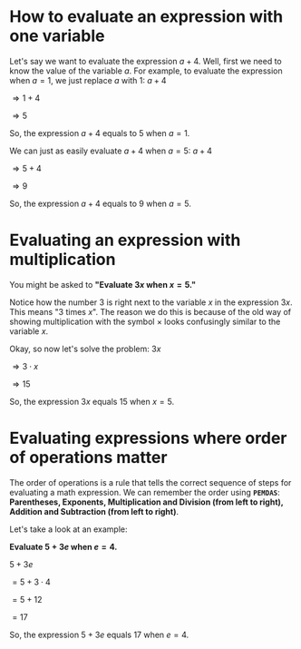 # How to evaluate an expression with one variable

Let's say we want to evaluate the expression $a+4$. Well, first we need to know the value of the variable $a$. For example, to evaluate the expression when $a=1$, we just replace $a$ with $1$: $a+4$

$⇒ 1 + 4$

$⇒ 5$

So, the expression $a+4$ equals to $5$ when $a=1$.

We can just as easily evaluate $a+4$ when $a=5$: $a+4$

$⇒ 5 + 4$

$⇒ 9$

So, the expression $a+4$ equals to $9$ when $a=5$.

# Evaluating an expression with multiplication

You might be asked to __"Evaluate $3x$ when $x = 5$."__

Notice how the number $3$ is right next to the variable $x$ in the expression $3x$. This means "$3$ times $x$". The reason we do this is because of the old way of showing multiplication with the symbol $\times$ looks confusingly similar to the variable $x$.

Okay, so now let's solve the problem: $3x$

$⇒ 3 ⋅ x$

$⇒ 15$

So, the expression $3x$ equals $15$ when $x=5$.

# Evaluating expressions where order of operations matter

The order of operations is a rule that tells the correct sequence of steps for evaluating a math expression. We can remember the order using __`PEMDAS`__: __Parentheses, Exponents, Multiplication and Division (from left to right), Addition and Subtraction (from left to right)__.

Let's take a look at an example:

__Evaluate $5+3e$ when $e=4$.__

$5+3e$

$=5 + 3⋅4$

$=5 + 12$

$=17$

So, the expression $5+3e$ equals $17$ when $e=4$.